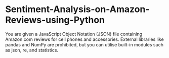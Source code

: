 # Sentiment-Analysis-on-Amazon-Reviews-using-Python
You are given a JavaScript Object Notation (JSON) file containing Amazon.com reviews for cell phones and accessories. External libraries like pandas and NumPy are prohibited, but you can utilise built-in modules such as json, re, and statistics.
